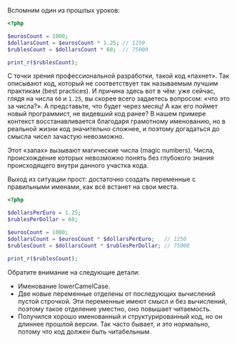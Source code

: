 
Вспомним один из прошлых уроков:

```php
<?php

$eurosCount = 1000;
$dollarsCount = $eurosCount * 1.25; // 1250
$rublesCount = $dollarsCount * 60;  // 75000

print_r($rublesCount);
```

С точки зрения профессиональной разработки, такой код «пахнет». Так описывают код, который не соответствует так называемым лучшим практикам (best practices). И причина здесь вот в чём: уже сейчас, глядя на числа `60` и `1.25`, вы скорее всего задаетесь вопросом: «что это за числа?». А представьте, что будет через месяц! А как его поймет новый программист, не видевший код ранее? В нашем примере контекст восстанавливается благодаря грамотному именованию, но в реальной жизни код значительно сложнее, и поэтому догадаться до смысла чисел зачастую невозможно.

Этот «запах» вызывают магические числа (magic numbers). Числа, происхождение которых невозможно понять без глубокого знания происходящего внутри данного участка кода.

Выход из ситуации прост: достаточно создать переменные с правильными именами, как всё встанет на свои места.

```php
<?php

$dollarsPerEuro = 1.25;
$rublesPerDollar = 60;

$eurosCount = 1000;
$dollarsCount = $eurosCount * $dollarsPerEuro;   // 1250
$rublesCount = $dollarsCount * $rublesPerDollar; // 75000

print_r($rublesCount);
```

Обратите внимание на следующие детали:

* Именование lowerCamelCase.
* Две новые переменные отделены от последующих вычислений пустой строчкой. Эти переменные имеют смысл и без вычислений, поэтому такое отделение уместно, оно повышает читаемость.
* Получился хорошо именованный и структурированный код, но он длиннее прошлой версии. Так часто бывает, и это нормально, потому что код должен быть читабельным.
